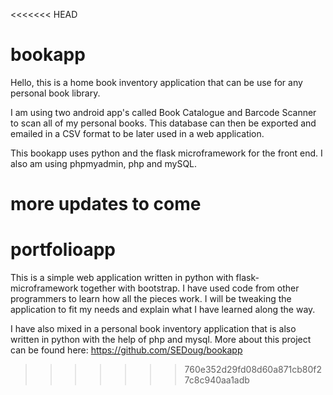 <<<<<<< HEAD
# bookapp
Hello, this is a home book inventory application that can be use for any personal book library. 

I am using two android app's called Book Catalogue and Barcode Scanner to scan all of my personal books. This database can then be exported and emailed in a CSV format to be later used in a web application.

This bookapp uses python and the flask microframework for the front end.  I also am using phpmyadmin, php and mySQL.

**more updates to come**
=======
# portfolioapp
This is a simple web application written in python with flask-microframework together with bootstrap. I have used code from other programmers to learn how all the pieces work.  I will be tweaking the application to fit my needs and explain what I have learned along the way.

I have also mixed in a personal book inventory application that is also written in python with the help of php and mysql.  More about this project can be found here:  https://github.com/SEDoug/bookapp
>>>>>>> 760e352d29fd08d60a871cb80f27c8c940aa1adb


